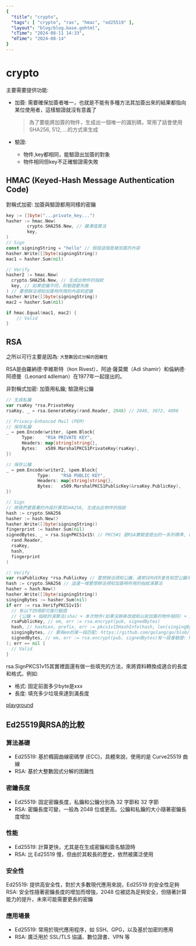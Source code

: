 ```yaml
---
{
  "title": "crypto",
  "tags": [ "crypto", "ras", "hmac", "ed25519" ],
  "layout": "blog/blog.base.gohtml",
  "cTime": "2024-08-11 14:33",
  "mTime": "2024-08-14"
}
---
```


# crypto

主要需要提供功能:

- 加簽: 需要確保加簽者唯一，也就是不能有多種方法其加簽出來的結果都指向某位使用者，這樣驗證就沒有意義了

  > 為了要能將加簽的物件，生成出一個唯一的識別碼，常用了話會使用SHA256, 512, ...的方式來生成

- 驗證:
  - 物件,key都相同，能驗證出加簽的對象
  - 物件相同但key不正確驗證需失敗

## HMAC (Keyed-Hash Message Authentication Code)

對稱式加密: 加簽與驗證都用同樣的密鑰

```go
key := []byte("...private_key...")
hasher := hmac.New(
		crypto.SHA256.New, // 雜湊值算法
		key,
)
// Sign
const signingString = "hello" // 假設這個是被加簽的內容
hasher.Write([]byte(signingString))
mac1 = hasher.Sum(nil)

// Verify
hasher2 := hmac.New(
  crypto.SHA256.New, // 生成出物件的指紋
  key, // 如果密鑰不同，則驗證要失敗
) // 要想辦法得知加簽時所用的內容和密鑰
hasher.Write([]byte(signingString))
mac2 = hasher.Sum(nil)

if hmac.Equal(mac1, mac2) {
    // Valid
}
```

## RSA

之所以可行主要是因為: `大整數因式分解的困難性`

RSA是由羅納德·李維斯特（`R`on Rivest）、阿迪·薩莫爾（Adi `S`hamir）和倫納德·阿德曼（Leonard `A`dleman）在1977年一起提出的。

非對稱式加密: 加簽用私鑰; 驗證用公鑰

```go
// 生成私鑰
var rsaKey *rsa.PrivateKey
rsaKey, _ = rsa.GenerateKey(rand.Reader, 2048) // 2048, 3072, 4096

// Privacy-Enhanced Mail (PEM)
// 保存私鑰
_ = pem.Encode(writer, &pem.Block{
      Type:    "RSA PRIVATE KEY",
      Headers: map[string]string{},
      Bytes:   x509.MarshalPKCS1PrivateKey(rsaKey),
})

// 保存公鑰
_ = pem.Encode(writer2, &pem.Block{
			Type:    "RSA PUBLIC KEY",
			Headers: map[string]string{},
			Bytes:   x509.MarshalPKCS1PublicKey(&rsaKey.PublicKey),
})

// Sign
// 將我們要簽署的內容計算其SHA256, 生成出此物件的指紋
hash := crypto.SHA256
hasher := hash.New()
hasher.Write([]byte(signingString))
fingerprint := hasher.Sum(nil)
signedBytes, _ = rsa.SignPKCS1v15( // PKCS#1 是RSA實驗室提出的一系列標準, v1.5是其中的一個版本
  rand.Reader,
  rsaKey,
  hash,
  fingerprint
)

// Verify
var rsaPublicKey *rsa.PublicKey // 要想辦法得知公鑰，通常SERVER會告知您公鑰可以上拿取得
hash := crypto.SHA256 // 這邊一樣要想辦法得知加簽時所用的指紋演算法
hasher = hash.New()
hasher.Write([]byte(signingString))
singingBytes := hasher.Sum(nil)
if err := rsa.VerifyPKCS1v15(
  // 有以下四項即可進行驗證
  // {公鑰 + 指紋的演算法(sha) + 本次物件(如果沒辦串改就和以前加簽的物件相同) + 之前透過私鑰加簽出來的結果}
  rsaPublicKey, // em, err := rsa.encrypt(pub, signedBytes)
  hash, // hashLen, prefix, err := pkcs1v15HashInfo(hash, len(singingBytes)); tLen := len(prefix) + hashLen; k := pub.Size(); if k < tLen+11 { return ErrVerification } // hash搭配singingBytes可以得到某種長度，此長度要與公鑰匹配
  singingBytes, // 要與em的某一段匹配: https://github.com/golang/go/blob/a10e42f219abb9c5bc4e7d86d9464700a42c7d57/src/crypto/rsa/pkcs1v15.go#L362
  signedBytes, // em, err := rsa.encrypt(pub, signedBytes)有一段會驗證: https://github.com/golang/go/blob/a10e42f219abb9c5bc4e7d86d9464700a42c7d57/src/crypto/rsa/pkcs1v15.go#L362
); err == nil {
  // Valid
}
```

rsa.SignPKCS1v15其實裡面還有做一些填充的方法，來將資料轉換成適合的長度和格式。例如:

- 格式: 固定前面多少byte是xxx
- 長度: 填充多少垃圾來達到滿長度

[playground](https://go.dev/play/p/W1vH5B7eL5z)

## Ed25519與RSA的比較

### 算法基礎

- Ed25519: 基於橢圓曲線密碼學 (ECC)，具體來說，使用的是 Curve25519 曲線
- RSA: 基於大整數因式分解的困難性

### 密鑰長度

- Ed25519: 固定密鑰長度，私鑰和公鑰分別為 32 字節和 32 字節
- RSA: 密鑰長度可變，一般為 2048 位或更高。公鑰和私鑰的大小隨著密鑰長度增加

### 性能

- Ed25519: 計算更快，尤其是在生成密鑰和簽名驗證時
- RSA: 比 Ed25519 慢，但由於其較長的歷史，依然被廣泛使用

### 安全性

Ed25519: 提供高安全性，對於大多數現代應用來說，Ed25519 的安全性足夠
RSA: 安全性隨著密鑰長度的增加而增強，2048 位被認為足夠安全，但隨著計算能力的提升，未來可能需要更長的密鑰

### 應用場景

- Ed25519: 常用於現代應用程序，如 SSH、GPG，以及基於加密的應用
- RSA: 廣泛用於 SSL/TLS 協議、數位證書、VPN 等
